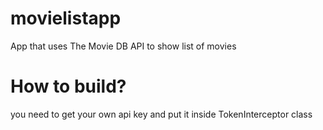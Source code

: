 # movielistapp

App that uses The Movie DB API to show list of movies 


# How to build?

you need to get your own api key and put it inside TokenInterceptor class
